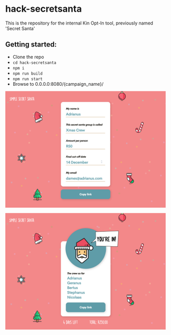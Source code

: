 # hack-secretsanta
This is the repository for the internal Kin Opt-In tool, previously named 'Secret Santa'


## Getting started:
- Clone the repo
- `cd hack-secretsanta`
- `npm i`
- `npm run build`
- `npm run start`
- Browse to 0.0.0.0:8080/{campaign_name}/


![Setup Secret Santa](screenshot1.png)

![Crew so far!](screenshot2.png)